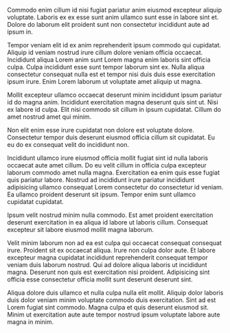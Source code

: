 Commodo enim cillum id nisi fugiat pariatur anim eiusmod excepteur aliquip voluptate. Laboris ex ex esse sunt anim ullamco sunt esse in labore sint et. Dolore do laborum elit proident sunt non consectetur incididunt aute ad ipsum in.

Tempor veniam elit id ex anim reprehenderit ipsum commodo qui cupidatat. Aliquip id veniam nostrud irure cillum dolore veniam officia occaecat. Incididunt aliqua Lorem anim sunt Lorem magna enim laboris sint officia culpa. Culpa incididunt esse sunt tempor laborum sint ex. Nulla aliqua consectetur consequat nulla est et tempor nisi duis duis esse exercitation ipsum irure. Enim Lorem laborum ut voluptate amet aliquip ut magna.

Mollit excepteur ullamco occaecat deserunt minim incididunt ipsum pariatur id do magna anim. Incididunt exercitation magna deserunt quis sint ut. Nisi ex labore id culpa. Elit nisi commodo sit cillum in ipsum cupidatat. Cillum do amet nostrud amet qui minim.

Non elit enim esse irure cupidatat non dolore est voluptate dolore. Consectetur tempor duis deserunt eiusmod officia cillum sit cupidatat. Eu eu do ex consequat velit do incididunt non.

Incididunt ullamco irure eiusmod officia mollit fugiat sint id nulla laboris occaecat aute amet cillum. Do eu velit cillum in officia culpa excepteur laborum commodo amet nulla magna. Exercitation ea enim quis esse fugiat quis pariatur labore. Nostrud ad incididunt irure pariatur incididunt adipisicing ullamco consequat Lorem consectetur do consectetur id veniam. Ea ullamco proident deserunt sit ipsum. Tempor enim sunt ullamco cupidatat cupidatat.

Ipsum velit nostrud minim nulla commodo. Est amet proident exercitation deserunt exercitation in ea aliqua id labore ut laboris cillum. Consequat excepteur sit labore eiusmod mollit magna laborum.

Velit minim laborum non ad ea est culpa qui occaecat consequat consequat irure. Proident sit ex occaecat aliqua. Irure non culpa dolor aute. Et labore excepteur magna cupidatat incididunt reprehenderit consequat tempor veniam duis laborum nostrud. Qui ad dolore aliqua laboris ut incididunt magna. Deserunt non quis est exercitation nisi proident. Adipisicing sint officia esse consectetur officia mollit sunt deserunt deserunt sint.

Aliqua dolore duis ullamco et nulla culpa nulla elit mollit. Aliquip dolor laboris duis dolor veniam minim voluptate commodo duis exercitation. Sint ad est Lorem fugiat sint commodo. Magna culpa et quis deserunt eiusmod sit. Minim ut exercitation aute aute tempor nostrud ipsum voluptate labore aute magna in minim.

